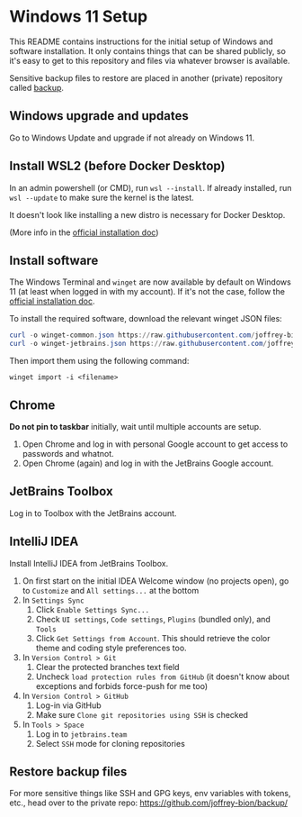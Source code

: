 # Windows 11 Setup

This README contains instructions for the initial setup of Windows and software installation.
It only contains things that can be shared publicly, so it's easy to get to this repository and files via whatever browser is available.

Sensitive backup files to restore are placed in another (private) repository called [backup](https://github.com/joffrey-bion/backup).

## Windows upgrade and updates

Go to Windows Update and upgrade if not already on Windows 11.

## Install WSL2 (before Docker Desktop)

In an admin powershell (or CMD), run `wsl --install`.
If already installed, run `wsl --update` to make sure the kernel is the latest.

It doesn't look like installing a new distro is necessary for Docker Desktop.

(More info in the [official installation doc](https://docs.microsoft.com/en-us/windows/wsl/install))

## Install software

The Windows Terminal and `winget` are now available by default on Windows 11 (at least when logged in with my account).
If it's not the case, follow the [official installation doc](https://learn.microsoft.com/en-us/windows/package-manager/winget/).

To install the required software, download the relevant winget JSON files:

```powershell
curl -o winget-common.json https://raw.githubusercontent.com/joffrey-bion/setup/main/winget-common.json
curl -o winget-jetbrains.json https://raw.githubusercontent.com/joffrey-bion/setup/main/winget-jetbrains.json
```

Then import them using the following command:
```
winget import -i <filename>
```

## Chrome

**Do not pin to taskbar** initially, wait until multiple accounts are setup.

1. Open Chrome and log in with personal Google account to get access to passwords and whatnot.
2. Open Chrome (again) and log in with the JetBrains Google account.

## JetBrains Toolbox

Log in to Toolbox with the JetBrains account.

## IntelliJ IDEA

Install IntelliJ IDEA from JetBrains Toolbox.

1. On first start on the initial IDEA Welcome window (no projects open), go to `Customize` and `All settings...` at the bottom
2. In `Settings Sync`
   1. Click `Enable Settings Sync...`
   2. Check `UI settings`, `Code settings`, `Plugins` (bundled only), and `Tools`
   3. Click `Get Settings from Account`. This should retrieve the color theme and coding style preferences too.
3. In `Version Control > Git`
   1. Clear the protected branches text field
   2. Uncheck `load protection rules from GitHub` (it doesn't know about exceptions and forbids force-push for me too)
4. In `Version Control > GitHub`
   1. Log-in via GitHub
   2. Make sure `Clone git repositories using SSH` is checked
5. In `Tools > Space`
   1. Log in to `jetbrains.team`
   2. Select `SSH` mode for cloning repositories

## Restore backup files

For more sensitive things like SSH and GPG keys, env variables with tokens, etc., head over to the private repo:
https://github.com/joffrey-bion/backup/
